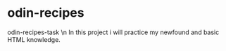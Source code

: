 # odin-recipes
odin-recipes-task \n
In this project i will practice my newfound and basic HTML knowledge.
